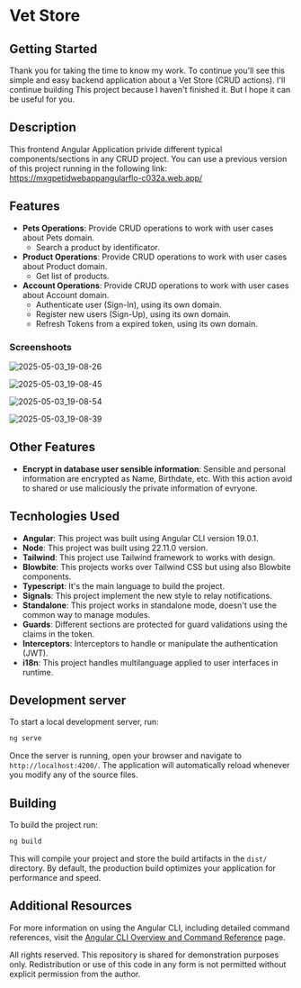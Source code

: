 # Vet Store

## Getting Started

Thank you for taking the time to know my work. To continue you'll see this simple and easy backend application about a Vet Store (CRUD actions). I'll continue building This project because I haven't finished it. But I hope it can be useful for you.

## Description
This frontend Angular Application privide different typical components/sections in any CRUD project.
You can use a previous version of this project running in the following link: https://mxgpetidwebappangularflo-c032a.web.app/

## Features

* **Pets Operations**: Provide CRUD operations to work with user cases about Pets domain.
    * Search a product by identificator.
* **Product Operations**:  Provide CRUD operations to work with user cases about Product domain.
    * Get list of products.
* **Account Operations**:  Provide CRUD operations to work with user cases about Account domain.
    * Authenticate user (Sign-In), using its own domain.
    * Register new users (Sign-Up), using its own domain.
    * Refresh Tokens from a expired token, using its own domain.

### Screenshoots

![2025-05-03_19-08-26](https://github.com/user-attachments/assets/a60c9704-a5f9-4039-a76c-934223c6f421)

![2025-05-03_19-08-45](https://github.com/user-attachments/assets/0e04e8aa-1101-413f-b3e2-2340d4677361)

![2025-05-03_19-08-54](https://github.com/user-attachments/assets/f0c59704-8163-488c-bd90-9b7a3ca59310)

![2025-05-03_19-08-39](https://github.com/user-attachments/assets/86c5ef28-88f6-4e50-8494-847d7b8768dc)

## Other Features
* **Encrypt in database user sensible information**:  Sensible and personal information are encrypted as Name, Birthdate, etc. With this action avoid to shared or use maliciously the private information of evryone.

## Tecnhologies Used
* **Angular**: This project was built using Angular CLI version 19.0.1.
* **Node**: This project was built using 22.11.0 version.
* **Tailwind**: This project use Tailwind framework to works with design.
* **Blowbite**: This projects works over Tailwind CSS but using also Blowbite components.
* **Typescript**: It's the main language to build the project.
* **Signals**: This project implement the new style to relay notifications.
* **Standalone**: This project works in standalone mode, doesn't use the common way to manage modules.
* **Guards**: Different sections are protected for guard validations using the claims in the token.
* **Interceptors**: Interceptors to handle or manipulate the authentication (JWT).
* **i18n**: This project handles multilanguage applied to user interfaces in runtime.

## Development server

To start a local development server, run:

```bash
ng serve
```

Once the server is running, open your browser and navigate to `http://localhost:4200/`. The application will automatically reload whenever you modify any of the source files.

## Building

To build the project run:

```bash
ng build
```

This will compile your project and store the build artifacts in the `dist/` directory. By default, the production build optimizes your application for performance and speed.

## Additional Resources

For more information on using the Angular CLI, including detailed command references, visit the [Angular CLI Overview and Command Reference](https://angular.dev/tools/cli) page.


All rights reserved. This repository is shared for demonstration purposes only. Redistribution or use of this code in any form is not permitted without explicit permission from the author.

